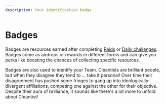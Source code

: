```yaml
---
description: Your identification badge
---
```


# Badges

Badges are resources earned after completing [Raids](../../gameplay/raid.md) or [Daily challenges](../../gameplay/daily-challenges.md). Badges come as airdrops or rewards in different forms and can give you perks like boosting the chances of collecting specific resources.&#x20;

Badges are also used to identify your Team. Cleantists are brilliant people, but when they disagree they tend to ... take it personal! Over time their disagreement has pushed some fringes to gang up into ideologically-divergent affiliations, competing one against the other for their objective. Despite their aura of brilliance, it sounds like there's a lot more to unfold about Cleantist!
